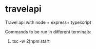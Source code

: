 # travelapi
Travel api with node + express+ typescript

Commands to be run in different terminals:
1) tsc -w 
2)npm start
